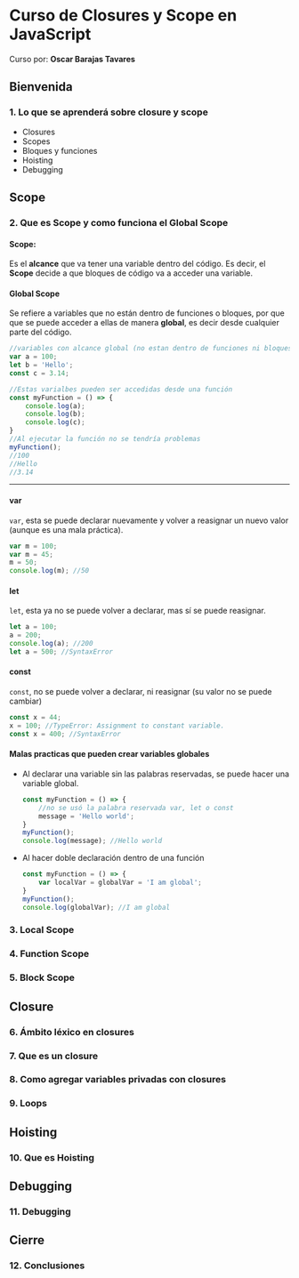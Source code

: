 # Curso de Closures y Scope en JavaScript

Curso por: **Oscar Barajas Tavares**

## Bienvenida

### 1. Lo que se aprenderá sobre closure y scope

- Closures
- Scopes
- Bloques y funciones
- Hoisting
- Debugging

## Scope

### 2. Que es Scope y como funciona el Global Scope

#### Scope:

Es el **alcance** que va tener una variable dentro del código. Es decir, el **Scope** decide a que bloques de código va a acceder una variable.

#### Global Scope

Se refiere a variables que no están dentro de funciones o bloques, por que que se puede acceder a ellas de manera **global**, es decir desde cualquier parte del código.

```js
//variables con alcance global (no estan dentro de funciones ni bloques)
var a = 100;
let b = 'Hello';
const c = 3.14;

//Estas varialbes pueden ser accedidas desde una función
const myFunction = () => {
    console.log(a);
    console.log(b);
    console.log(c);
}
//Al ejecutar la función no se tendría problemas
myFunction();
//100
//Hello
//3.14
```

___

#### var

`var`, esta se puede declarar nuevamente y volver a reasignar un nuevo valor (aunque es una mala práctica).

```js
var m = 100;
var m = 45;
m = 50;
console.log(m); //50
```

#### let

`let`, esta ya no se puede volver a declarar, mas sí se puede reasignar.

```js
let a = 100;
a = 200;
console.log(a); //200
let a = 500; //SyntaxError
```

#### const

`const`, no se puede volver a declarar, ni reasignar (su valor no se puede cambiar)

```js
const x = 44;
x = 100; //TypeError: Assignment to constant variable.
const x = 400; //SyntaxError
```

#### Malas practicas que pueden crear variables globales

- Al declarar una variable sin las palabras reservadas, se puede hacer una variable global.

  ```js
  const myFunction = () => {
      //no se usó la palabra reservada var, let o const
      message = 'Hello world';
  }
  myFunction();
  console.log(message); //Hello world
  ```

- Al hacer doble declaración dentro de una función

  ```js
  const myFunction = () => {
      var localVar = globalVar = 'I am global';
  }
  myFunction();
  console.log(globalVar); //I am global
  ```

### 3. Local Scope

### 4. Function Scope

### 5. Block Scope

## Closure

### 6. Ámbito léxico en closures

### 7. Que es un closure

### 8. Como agregar variables privadas con closures

### 9. Loops

## Hoisting

### 10. Que es Hoisting

## Debugging

### 11. Debugging

## Cierre

### 12. Conclusiones



